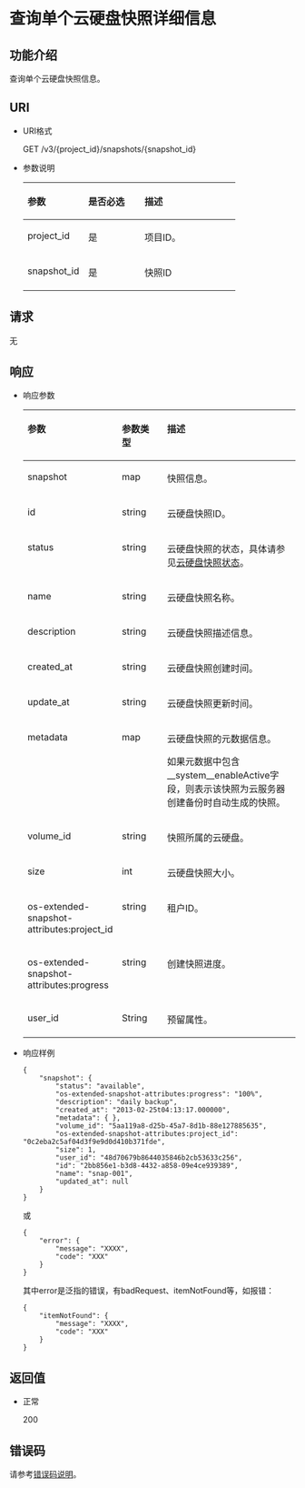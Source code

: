 # 查询单个云硬盘快照详细信息<a name="ZH-CN_TOPIC_0102704704"></a>

## 功能介绍<a name="section30030484111731"></a>

查询单个云硬盘快照信息。

## URI<a name="section14733765111731"></a>

-   URI格式

    GET /v3/\{project\_id\}/snapshots/\{snapshot\_id\}

-   参数说明

    <a name="table66271751111731"></a>
    <table><thead align="left"><tr id="row56106054111731"><th class="cellrowborder" valign="top" width="28.57%" id="mcps1.1.4.1.1"><p id="p48296540111731"><a name="p48296540111731"></a><a name="p48296540111731"></a>参数</p>
    </th>
    <th class="cellrowborder" valign="top" width="26.529999999999998%" id="mcps1.1.4.1.2"><p id="p19705674111731"><a name="p19705674111731"></a><a name="p19705674111731"></a>是否必选</p>
    </th>
    <th class="cellrowborder" valign="top" width="44.9%" id="mcps1.1.4.1.3"><p id="p52655801111731"><a name="p52655801111731"></a><a name="p52655801111731"></a>描述</p>
    </th>
    </tr>
    </thead>
    <tbody><tr id="row37261521111731"><td class="cellrowborder" valign="top" width="28.57%" headers="mcps1.1.4.1.1 "><p id="p65393209111731"><a name="p65393209111731"></a><a name="p65393209111731"></a>project_id</p>
    </td>
    <td class="cellrowborder" valign="top" width="26.529999999999998%" headers="mcps1.1.4.1.2 "><p id="p62358553111731"><a name="p62358553111731"></a><a name="p62358553111731"></a>是</p>
    </td>
    <td class="cellrowborder" valign="top" width="44.9%" headers="mcps1.1.4.1.3 "><p id="p17878042111731"><a name="p17878042111731"></a><a name="p17878042111731"></a>项目ID。</p>
    </td>
    </tr>
    <tr id="row26684654111731"><td class="cellrowborder" valign="top" width="28.57%" headers="mcps1.1.4.1.1 "><p id="p13973379111731"><a name="p13973379111731"></a><a name="p13973379111731"></a>snapshot_id</p>
    </td>
    <td class="cellrowborder" valign="top" width="26.529999999999998%" headers="mcps1.1.4.1.2 "><p id="p58101900111731"><a name="p58101900111731"></a><a name="p58101900111731"></a>是</p>
    </td>
    <td class="cellrowborder" valign="top" width="44.9%" headers="mcps1.1.4.1.3 "><p id="p8633458111731"><a name="p8633458111731"></a><a name="p8633458111731"></a>快照ID</p>
    </td>
    </tr>
    </tbody>
    </table>


## 请求<a name="section28221468111731"></a>

无

## 响应<a name="section63055193111836"></a>

-   响应参数

    <a name="zh-cn_topic_0051408628_table46086870111836"></a>
    <table><thead align="left"><tr id="zh-cn_topic_0051408628_row56202297111836"><th class="cellrowborder" valign="top" width="21.17788221177882%" id="mcps1.1.4.1.1"><p id="zh-cn_topic_0051408628_p56092213111836"><a name="zh-cn_topic_0051408628_p56092213111836"></a><a name="zh-cn_topic_0051408628_p56092213111836"></a>参数</p>
    </th>
    <th class="cellrowborder" valign="top" width="21.17788221177882%" id="mcps1.1.4.1.2"><p id="zh-cn_topic_0051408628_p47175401111836"><a name="zh-cn_topic_0051408628_p47175401111836"></a><a name="zh-cn_topic_0051408628_p47175401111836"></a>参数类型</p>
    </th>
    <th class="cellrowborder" valign="top" width="57.64423557644236%" id="mcps1.1.4.1.3"><p id="zh-cn_topic_0051408628_p11730844111836"><a name="zh-cn_topic_0051408628_p11730844111836"></a><a name="zh-cn_topic_0051408628_p11730844111836"></a>描述</p>
    </th>
    </tr>
    </thead>
    <tbody><tr id="zh-cn_topic_0051408628_row10674282111836"><td class="cellrowborder" valign="top" width="21.17788221177882%" headers="mcps1.1.4.1.1 "><p id="zh-cn_topic_0051408628_p59310480111836"><a name="zh-cn_topic_0051408628_p59310480111836"></a><a name="zh-cn_topic_0051408628_p59310480111836"></a>snapshot</p>
    </td>
    <td class="cellrowborder" valign="top" width="21.17788221177882%" headers="mcps1.1.4.1.2 "><p id="zh-cn_topic_0051408628_p39419575111836"><a name="zh-cn_topic_0051408628_p39419575111836"></a><a name="zh-cn_topic_0051408628_p39419575111836"></a>map</p>
    </td>
    <td class="cellrowborder" valign="top" width="57.64423557644236%" headers="mcps1.1.4.1.3 "><p id="zh-cn_topic_0051408628_p61381158111836"><a name="zh-cn_topic_0051408628_p61381158111836"></a><a name="zh-cn_topic_0051408628_p61381158111836"></a>快照信息。</p>
    </td>
    </tr>
    <tr id="zh-cn_topic_0051408628_row15559516111836"><td class="cellrowborder" valign="top" width="21.17788221177882%" headers="mcps1.1.4.1.1 "><p id="zh-cn_topic_0051408628_p52361272111836"><a name="zh-cn_topic_0051408628_p52361272111836"></a><a name="zh-cn_topic_0051408628_p52361272111836"></a>id</p>
    </td>
    <td class="cellrowborder" valign="top" width="21.17788221177882%" headers="mcps1.1.4.1.2 "><p id="zh-cn_topic_0051408628_p13404600111836"><a name="zh-cn_topic_0051408628_p13404600111836"></a><a name="zh-cn_topic_0051408628_p13404600111836"></a>string</p>
    </td>
    <td class="cellrowborder" valign="top" width="57.64423557644236%" headers="mcps1.1.4.1.3 "><p id="zh-cn_topic_0051408628_p34969797111836"><a name="zh-cn_topic_0051408628_p34969797111836"></a><a name="zh-cn_topic_0051408628_p34969797111836"></a>云硬盘快照ID。</p>
    </td>
    </tr>
    <tr id="zh-cn_topic_0051408628_row46292725111836"><td class="cellrowborder" valign="top" width="21.17788221177882%" headers="mcps1.1.4.1.1 "><p id="zh-cn_topic_0051408628_p58723264111836"><a name="zh-cn_topic_0051408628_p58723264111836"></a><a name="zh-cn_topic_0051408628_p58723264111836"></a>status</p>
    </td>
    <td class="cellrowborder" valign="top" width="21.17788221177882%" headers="mcps1.1.4.1.2 "><p id="zh-cn_topic_0051408628_p58963956111836"><a name="zh-cn_topic_0051408628_p58963956111836"></a><a name="zh-cn_topic_0051408628_p58963956111836"></a>string</p>
    </td>
    <td class="cellrowborder" valign="top" width="57.64423557644236%" headers="mcps1.1.4.1.3 "><p id="zh-cn_topic_0051408628_p47023540111836"><a name="zh-cn_topic_0051408628_p47023540111836"></a><a name="zh-cn_topic_0051408628_p47023540111836"></a>云硬盘快照的状态，具体请参见<a href="云硬盘快照状态.md">云硬盘快照状态</a>。</p>
    </td>
    </tr>
    <tr id="zh-cn_topic_0051408628_row20558679111836"><td class="cellrowborder" valign="top" width="21.17788221177882%" headers="mcps1.1.4.1.1 "><p id="zh-cn_topic_0051408628_p54640283111836"><a name="zh-cn_topic_0051408628_p54640283111836"></a><a name="zh-cn_topic_0051408628_p54640283111836"></a>name</p>
    </td>
    <td class="cellrowborder" valign="top" width="21.17788221177882%" headers="mcps1.1.4.1.2 "><p id="zh-cn_topic_0051408628_p63786796111836"><a name="zh-cn_topic_0051408628_p63786796111836"></a><a name="zh-cn_topic_0051408628_p63786796111836"></a>string</p>
    </td>
    <td class="cellrowborder" valign="top" width="57.64423557644236%" headers="mcps1.1.4.1.3 "><p id="zh-cn_topic_0051408628_p14293074111836"><a name="zh-cn_topic_0051408628_p14293074111836"></a><a name="zh-cn_topic_0051408628_p14293074111836"></a>云硬盘快照名称。</p>
    </td>
    </tr>
    <tr id="zh-cn_topic_0051408628_row61528809111836"><td class="cellrowborder" valign="top" width="21.17788221177882%" headers="mcps1.1.4.1.1 "><p id="zh-cn_topic_0051408628_p17777665111836"><a name="zh-cn_topic_0051408628_p17777665111836"></a><a name="zh-cn_topic_0051408628_p17777665111836"></a>description</p>
    </td>
    <td class="cellrowborder" valign="top" width="21.17788221177882%" headers="mcps1.1.4.1.2 "><p id="zh-cn_topic_0051408628_p30704745111836"><a name="zh-cn_topic_0051408628_p30704745111836"></a><a name="zh-cn_topic_0051408628_p30704745111836"></a>string</p>
    </td>
    <td class="cellrowborder" valign="top" width="57.64423557644236%" headers="mcps1.1.4.1.3 "><p id="zh-cn_topic_0051408628_p60132426111836"><a name="zh-cn_topic_0051408628_p60132426111836"></a><a name="zh-cn_topic_0051408628_p60132426111836"></a>云硬盘快照描述信息。</p>
    </td>
    </tr>
    <tr id="zh-cn_topic_0051408628_row4320926111836"><td class="cellrowborder" valign="top" width="21.17788221177882%" headers="mcps1.1.4.1.1 "><p id="zh-cn_topic_0051408628_p14450739111836"><a name="zh-cn_topic_0051408628_p14450739111836"></a><a name="zh-cn_topic_0051408628_p14450739111836"></a>created_at</p>
    </td>
    <td class="cellrowborder" valign="top" width="21.17788221177882%" headers="mcps1.1.4.1.2 "><p id="zh-cn_topic_0051408628_p29659196111836"><a name="zh-cn_topic_0051408628_p29659196111836"></a><a name="zh-cn_topic_0051408628_p29659196111836"></a>string</p>
    </td>
    <td class="cellrowborder" valign="top" width="57.64423557644236%" headers="mcps1.1.4.1.3 "><p id="zh-cn_topic_0051408628_p45391308111836"><a name="zh-cn_topic_0051408628_p45391308111836"></a><a name="zh-cn_topic_0051408628_p45391308111836"></a>云硬盘快照创建时间。</p>
    </td>
    </tr>
    <tr id="zh-cn_topic_0051408628_row3737236411149"><td class="cellrowborder" valign="top" width="21.17788221177882%" headers="mcps1.1.4.1.1 "><p id="zh-cn_topic_0051408628_p80695711149"><a name="zh-cn_topic_0051408628_p80695711149"></a><a name="zh-cn_topic_0051408628_p80695711149"></a>update_at</p>
    </td>
    <td class="cellrowborder" valign="top" width="21.17788221177882%" headers="mcps1.1.4.1.2 "><p id="zh-cn_topic_0051408628_p6536351711149"><a name="zh-cn_topic_0051408628_p6536351711149"></a><a name="zh-cn_topic_0051408628_p6536351711149"></a>string</p>
    </td>
    <td class="cellrowborder" valign="top" width="57.64423557644236%" headers="mcps1.1.4.1.3 "><p id="zh-cn_topic_0051408628_p2439511411149"><a name="zh-cn_topic_0051408628_p2439511411149"></a><a name="zh-cn_topic_0051408628_p2439511411149"></a>云硬盘快照更新时间。</p>
    </td>
    </tr>
    <tr id="zh-cn_topic_0051408628_row5868590111836"><td class="cellrowborder" valign="top" width="21.17788221177882%" headers="mcps1.1.4.1.1 "><p id="zh-cn_topic_0051408628_p5593786111836"><a name="zh-cn_topic_0051408628_p5593786111836"></a><a name="zh-cn_topic_0051408628_p5593786111836"></a>metadata</p>
    </td>
    <td class="cellrowborder" valign="top" width="21.17788221177882%" headers="mcps1.1.4.1.2 "><p id="zh-cn_topic_0051408628_p50443518111836"><a name="zh-cn_topic_0051408628_p50443518111836"></a><a name="zh-cn_topic_0051408628_p50443518111836"></a>map</p>
    </td>
    <td class="cellrowborder" valign="top" width="57.64423557644236%" headers="mcps1.1.4.1.3 "><p id="zh-cn_topic_0051408628_p46118865111836"><a name="zh-cn_topic_0051408628_p46118865111836"></a><a name="zh-cn_topic_0051408628_p46118865111836"></a>云硬盘快照的元数据信息。</p>
    <p id="p1678772717473"><a name="p1678772717473"></a><a name="p1678772717473"></a>如果元数据中包含__system__enableActive字段，则表示该快照为云服务器创建备份时自动生成的快照。</p>
    </td>
    </tr>
    <tr id="zh-cn_topic_0051408628_row12416602111836"><td class="cellrowborder" valign="top" width="21.17788221177882%" headers="mcps1.1.4.1.1 "><p id="zh-cn_topic_0051408628_p66220711111836"><a name="zh-cn_topic_0051408628_p66220711111836"></a><a name="zh-cn_topic_0051408628_p66220711111836"></a>volume_id</p>
    </td>
    <td class="cellrowborder" valign="top" width="21.17788221177882%" headers="mcps1.1.4.1.2 "><p id="zh-cn_topic_0051408628_p62277393111836"><a name="zh-cn_topic_0051408628_p62277393111836"></a><a name="zh-cn_topic_0051408628_p62277393111836"></a>string</p>
    </td>
    <td class="cellrowborder" valign="top" width="57.64423557644236%" headers="mcps1.1.4.1.3 "><p id="zh-cn_topic_0051408628_p43213914111836"><a name="zh-cn_topic_0051408628_p43213914111836"></a><a name="zh-cn_topic_0051408628_p43213914111836"></a>快照所属的云硬盘。</p>
    </td>
    </tr>
    <tr id="zh-cn_topic_0051408628_row53380907111836"><td class="cellrowborder" valign="top" width="21.17788221177882%" headers="mcps1.1.4.1.1 "><p id="zh-cn_topic_0051408628_p28886228111836"><a name="zh-cn_topic_0051408628_p28886228111836"></a><a name="zh-cn_topic_0051408628_p28886228111836"></a>size</p>
    </td>
    <td class="cellrowborder" valign="top" width="21.17788221177882%" headers="mcps1.1.4.1.2 "><p id="zh-cn_topic_0051408628_p58083101111836"><a name="zh-cn_topic_0051408628_p58083101111836"></a><a name="zh-cn_topic_0051408628_p58083101111836"></a>int</p>
    </td>
    <td class="cellrowborder" valign="top" width="57.64423557644236%" headers="mcps1.1.4.1.3 "><p id="zh-cn_topic_0051408628_p39095984111836"><a name="zh-cn_topic_0051408628_p39095984111836"></a><a name="zh-cn_topic_0051408628_p39095984111836"></a>云硬盘快照大小。</p>
    </td>
    </tr>
    <tr id="zh-cn_topic_0051408628_row16319538111836"><td class="cellrowborder" valign="top" width="21.17788221177882%" headers="mcps1.1.4.1.1 "><p id="zh-cn_topic_0051408628_p46814240111836"><a name="zh-cn_topic_0051408628_p46814240111836"></a><a name="zh-cn_topic_0051408628_p46814240111836"></a>os-extended-snapshot-attributes:project_id</p>
    </td>
    <td class="cellrowborder" valign="top" width="21.17788221177882%" headers="mcps1.1.4.1.2 "><p id="zh-cn_topic_0051408628_p33857106111836"><a name="zh-cn_topic_0051408628_p33857106111836"></a><a name="zh-cn_topic_0051408628_p33857106111836"></a>string</p>
    </td>
    <td class="cellrowborder" valign="top" width="57.64423557644236%" headers="mcps1.1.4.1.3 "><p id="zh-cn_topic_0051408628_p6137764111836"><a name="zh-cn_topic_0051408628_p6137764111836"></a><a name="zh-cn_topic_0051408628_p6137764111836"></a>租户ID。</p>
    </td>
    </tr>
    <tr id="zh-cn_topic_0051408628_row55239881111836"><td class="cellrowborder" valign="top" width="21.17788221177882%" headers="mcps1.1.4.1.1 "><p id="zh-cn_topic_0051408628_p45245366111836"><a name="zh-cn_topic_0051408628_p45245366111836"></a><a name="zh-cn_topic_0051408628_p45245366111836"></a>os-extended-snapshot-attributes:progress</p>
    </td>
    <td class="cellrowborder" valign="top" width="21.17788221177882%" headers="mcps1.1.4.1.2 "><p id="zh-cn_topic_0051408628_p40996011111836"><a name="zh-cn_topic_0051408628_p40996011111836"></a><a name="zh-cn_topic_0051408628_p40996011111836"></a>string</p>
    </td>
    <td class="cellrowborder" valign="top" width="57.64423557644236%" headers="mcps1.1.4.1.3 "><p id="zh-cn_topic_0051408628_p18028606145913"><a name="zh-cn_topic_0051408628_p18028606145913"></a><a name="zh-cn_topic_0051408628_p18028606145913"></a>创建快照进度。</p>
    </td>
    </tr>
    <tr id="row1598314715534"><td class="cellrowborder" valign="top" width="21.17788221177882%" headers="mcps1.1.4.1.1 "><p id="p1316171114535"><a name="p1316171114535"></a><a name="p1316171114535"></a>user_id</p>
    </td>
    <td class="cellrowborder" valign="top" width="21.17788221177882%" headers="mcps1.1.4.1.2 "><p id="p8316101125312"><a name="p8316101125312"></a><a name="p8316101125312"></a>String</p>
    </td>
    <td class="cellrowborder" valign="top" width="57.64423557644236%" headers="mcps1.1.4.1.3 "><p id="p20348100143311"><a name="p20348100143311"></a><a name="p20348100143311"></a>预留属性。</p>
    </td>
    </tr>
    </tbody>
    </table>


-   响应样例

    ```
    {
        "snapshot": {
            "status": "available", 
            "os-extended-snapshot-attributes:progress": "100%", 
            "description": "daily backup", 
            "created_at": "2013-02-25t04:13:17.000000", 
            "metadata": { }, 
            "volume_id": "5aa119a8-d25b-45a7-8d1b-88e127885635", 
            "os-extended-snapshot-attributes:project_id": "0c2eba2c5af04d3f9e9d0d410b371fde", 
            "size": 1, 
            "user_id": "48d70679b8644035846b2cb53633c256", 
            "id": "2bb856e1-b3d8-4432-a858-09e4ce939389", 
            "name": "snap-001", 
            "updated_at": null
        }
    }
    ```

    或

    ```
    {
        "error": {
            "message": "XXXX", 
            "code": "XXX"
        }
    }
    ```

    其中error是泛指的错误，有badRequest、itemNotFound等，如报错：

    ```
    {
        "itemNotFound": {
            "message": "XXXX", 
            "code": "XXX"
        }
    }
    ```


## 返回值<a name="section38811440112026"></a>

-   正常

    200


## 错误码<a name="section431317151242"></a>

请参考[错误码说明](错误码说明.md)。


